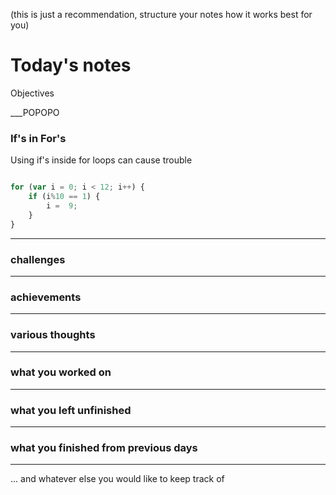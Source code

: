 (this is just a recommendation, structure your notes how it works best for you)

# Today's notes

Objectives

___POPOPO

### If's in For's

Using if's inside for loops can cause trouble

```js

for (var i = 0; i < 12; i++) {
	if (i%10 == 1) {
		i =  9;
	}
}

```

___

###  challenges

___

###  achievements

___

###  various thoughts

___ 

###  what you worked on

___

###  what you left unfinished

___

###  what you finished from previous days

___

...  and whatever else you would like to keep track of
